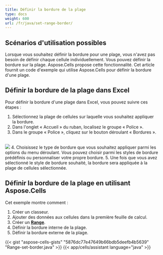 ```yaml
---
title: Définir la bordure de la plage
type: docs
weight: 600
url: /fr/java/set-range-border/
---
```


## **Scénarios d'utilisation possibles**
Lorsque vous souhaitez définir la bordure pour une plage, vous n'avez pas besoin de définir chaque cellule individuellement. Vous pouvez définir la bordure sur la plage. Aspose.Cells propose cette fonctionnalité.
Cet article fournit un code d'exemple qui utilise Aspose.Cells pour définir la bordure d'une plage.

## **Définir la bordure de la plage dans Excel**
Pour définir la bordure d'une plage dans Excel, vous pouvez suivre ces étapes :
1. Sélectionnez la plage de cellules sur laquelle vous souhaitez appliquer la bordure.
2. Dans l'onglet « Accueil » du ruban, localisez le groupe « Police ».
3. Dans le groupe « Police », cliquez sur le bouton déroulant « Bordures ».
<br>
<img src="border.png" />
4. Choisissez le type de bordure que vous souhaitez appliquer parmi les options du menu déroulant. Vous pouvez choisir parmi les styles de bordure prédéfinis ou personnaliser votre propre bordure.
5. Une fois que vous avez sélectionné le style de bordure souhaité, la bordure sera appliquée à la plage de cellules sélectionnée.

## **Définir la bordure de la plage en utilisant Aspose.Cells**
Cet exemple montre comment :

1. Créer un classeur.
1. Ajouter des données aux cellules dans la première feuille de calcul.
1. Créer un [**Range**](https://reference.aspose.com/cells/java/com.aspose.cells/range/).
1. Définir la bordure interne de la plage.
1. Définir la bordure externe de la plage.

{{< gist "aspose-cells-gists" "5876dc77e47649b66bdb5deefb4b5639" "Range-set-border.java" >}}
{{< app/cells/assistant language="java" >}}
